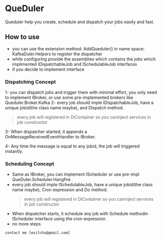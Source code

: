 ﻿# QueDuler

Queduler help you create, schedule and dispatch your jobs easily and fast.

## How to use

* you can use the extension method: AddQueduler() in name space: KafkaDuler.Helpers to register the dispatcher 
* while configuring provide the assemblies which contains the jobs which implimented IDispatchableJob and ISchedulableJob interfaces
* if you decide to implement interface
### Dispatching Concept

1- you can dispatch jobs and trigger them with minimal effort, you only need to implement IBroker, or use some pre-implemented brokers like Queduler.Broker.Kafka
2- every job should imple IDispatchableJob, have a unique jobid(the class name maybe), and DIspatch method.
   > every job will registered in DiContainer so you caninject services in job constructor

3- When dispatcher started, it appends a OnMessageReceivedEventHandler to IBroker.

4- Any time the message is equal to any jobid, the job will triggered instantly.

### Scheduling Concept

- Same as IBroker, you can implement IScheduler or use pre-impl QueDuler.Scheduler.Hangfire
- every job should imple ISchedulableJob, have a unique jobid(the class name maybe), Cron expression and Do method.
   > every job will registered in DiContainer so you caninject services in job constructor
- When dispatcher starts, it schedule any job with Schedule methodin IScheduler interface using the cron expression.
- no more steps


```
contact me [exitchu@gmail.com]
```

